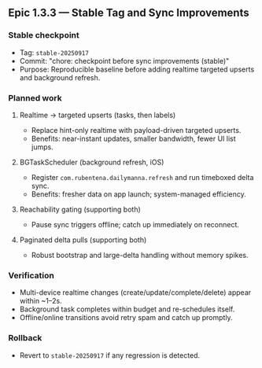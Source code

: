 ## Epic 1.3.3 — Stable Tag and Sync Improvements

### Stable checkpoint

- Tag: `stable-20250917`
- Commit: "chore: checkpoint before sync improvements (stable)"
- Purpose: Reproducible baseline before adding realtime targeted upserts and background refresh.

### Planned work

1) Realtime → targeted upserts (tasks, then labels)
   - Replace hint-only realtime with payload-driven targeted upserts.
   - Benefits: near-instant updates, smaller bandwidth, fewer UI list jumps.

2) BGTaskScheduler (background refresh, iOS)
   - Register `com.rubentena.dailymanna.refresh` and run timeboxed delta sync.
   - Benefits: fresher data on app launch; system-managed efficiency.

3) Reachability gating (supporting both)
   - Pause sync triggers offline; catch up immediately on reconnect.

4) Paginated delta pulls (supporting both)
   - Robust bootstrap and large-delta handling without memory spikes.

### Verification

- Multi-device realtime changes (create/update/complete/delete) appear within ~1–2s.
- Background task completes within budget and re-schedules itself.
- Offline/online transitions avoid retry spam and catch up promptly.

### Rollback

- Revert to `stable-20250917` if any regression is detected.



